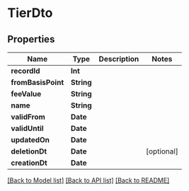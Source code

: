 # TierDto

## Properties
Name | Type | Description | Notes
------------ | ------------- | ------------- | -------------
**recordId** | **Int** |  | 
**fromBasisPoint** | **String** |  | 
**feeValue** | **String** |  | 
**name** | **String** |  | 
**validFrom** | **Date** |  | 
**validUntil** | **Date** |  | 
**updatedOn** | **Date** |  | 
**deletionDt** | **Date** |  | [optional] 
**creationDt** | **Date** |  | 

[[Back to Model list]](../README.md#documentation-for-models) [[Back to API list]](../README.md#documentation-for-api-endpoints) [[Back to README]](../README.md)


